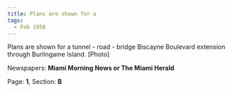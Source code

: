 ```yaml
---  
title: Plans are shown for a  
tags:  
  - Feb 1958  
---  
```

  
Plans are shown for a tunnel - road - bridge Biscayne Boulevard extension through Burlingame Island. [Photo]  
  
Newspapers: **Miami Morning News or The Miami Herald**  
  
Page: **1**, Section: **B** 
